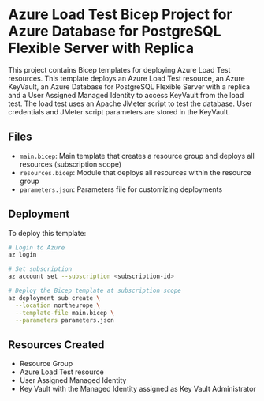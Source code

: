 # Azure Load Test Bicep Project for Azure Database for PostgreSQL Flexible Server with Replica

This project contains Bicep templates for deploying Azure Load Test resources.
This template deploys an Azure Load Test resource, an Azure KeyVault, an Azure Database for PostgreSQL Flexible Server with a replica and a User Assigned Managed Identity to access KeyVault from the load test.
The load test uses an Apache JMeter script to test the database.
User credentials and JMeter script parameters are stored in the KeyVault.

## Files

- `main.bicep`: Main template that creates a resource group and deploys all resources (subscription scope)
- `resources.bicep`: Module that deploys all resources within the resource group
- `parameters.json`: Parameters file for customizing deployments

## Deployment

To deploy this template:

```bash
# Login to Azure
az login

# Set subscription
az account set --subscription <subscription-id>

# Deploy the Bicep template at subscription scope
az deployment sub create \
  --location northeurope \
  --template-file main.bicep \
  --parameters parameters.json
```

## Resources Created

- Resource Group
- Azure Load Test resource
- User Assigned Managed Identity
- Key Vault with the Managed Identity assigned as Key Vault Administrator